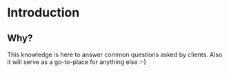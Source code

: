 ﻿# Introduction

## Why?

This knowledge is here to answer common questions asked by clients. Also it will serve as a go-to-place for anything else :-)
